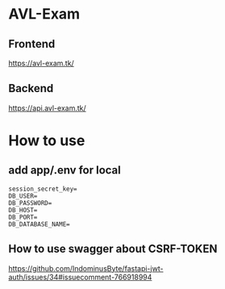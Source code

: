 # AVL-Exam
## Frontend
https://avl-exam.tk/
## Backend
https://api.avl-exam.tk/

# How to use
## add app/.env for local
```
session_secret_key=
DB_USER=
DB_PASSWORD=
DB_HOST=
DB_PORT=
DB_DATABASE_NAME=
```

## How to use swagger about CSRF-TOKEN
https://github.com/IndominusByte/fastapi-jwt-auth/issues/34#issuecomment-766918994